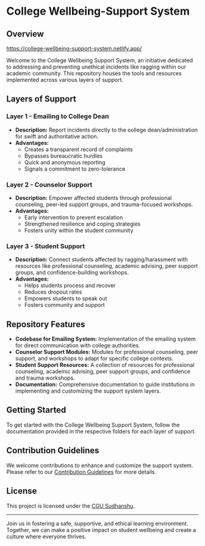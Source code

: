 # College Wellbeing-Support System

## Overview
https://college-wellbeing-support-system.netlify.app/

Welcome to the College Wellbeing Support System, an initiative dedicated to addressing and preventing unethical incidents like ragging within our academic community. This repository houses the tools and resources implemented across various layers of support.

## Layers of Support

### Layer 1 - Emailing to College Dean

- **Description:** Report incidents directly to the college dean/administration for swift and authoritative action.
- **Advantages:**
  - Creates a transparent record of complaints
  - Bypasses bureaucratic hurdles
  - Quick and anonymous reporting
  - Signals a commitment to zero-tolerance

### Layer 2 - Counselor Support

- **Description:** Empower affected students through professional counseling, peer-led support groups, and trauma-focused workshops.
- **Advantages:**
  - Early intervention to prevent escalation
  - Strengthened resilience and coping strategies
  - Fosters unity within the student community

### Layer 3 - Student Support

- **Description:** Connect students affected by ragging/harassment with resources like professional counseling, academic advising, peer support groups, and confidence-building workshops.
- **Advantages:**
  - Helps students process and recover
  - Reduces dropout rates
  - Empowers students to speak out
  - Fosters community and support

## Repository Features

- **Codebase for Emailing System:** Implementation of the emailing system for direct communication with college authorities.
- **Counselor Support Modules:** Modules for professional counseling, peer support, and workshops to adapt for specific college contexts.
- **Student Support Resources:** A collection of resources for professional counseling, academic advising, peer support groups, and confidence and trauma workshops.
- **Documentation:** Comprehensive documentation to guide institutions in implementing and customizing the support system layers.

## Getting Started

To get started with the College Wellbeing Support System, follow the documentation provided in the respective folders for each layer of support.

## Contribution Guidelines

We welcome contributions to enhance and customize the support system. Please refer to our [Contribution Guidelines](CONTRIBUTING.md) for more details.

## License

This project is licensed under the [CGU Sudhanshu](LICENSE).

---

Join us in fostering a safe, supportive, and ethical learning environment. Together, we can make a positive impact on student wellbeing and create a culture where everyone thrives.

